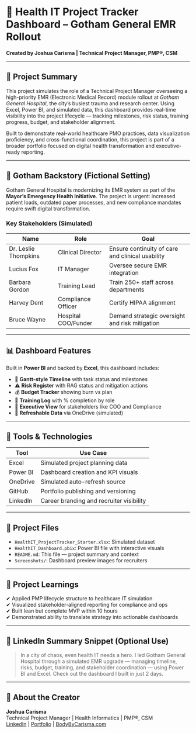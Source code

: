 # 🏥 Health IT Project Tracker Dashboard – Gotham General EMR Rollout

**Created by Joshua Carisma | Technical Project Manager, PMP®, CSM**

---

## 🚀 Project Summary

This project simulates the role of a Technical Project Manager overseeing a high-priority EMR (Electronic Medical Record) module rollout at *Gotham General Hospital*, the city’s busiest trauma and research center. Using Excel, Power BI, and simulated data, this dashboard provides real-time visibility into the project lifecycle — tracking milestones, risk status, training progress, budget, and stakeholder alignment.

Built to demonstrate real-world healthcare PMO practices, data visualization proficiency, and cross-functional coordination, this project is part of a broader portfolio focused on digital health transformation and executive-ready reporting.

---

## 🦸 Gotham Backstory (Fictional Setting)

Gotham General Hospital is modernizing its EMR system as part of the **Mayor’s Emergency Health Initiative**. The project is urgent: increased patient loads, outdated paper processes, and new compliance mandates require swift digital transformation.

### Key Stakeholders (Simulated)

| Name              | Role                   | Goal |
|-------------------|------------------------|------|
| Dr. Leslie Thompkins | Clinical Director    | Ensure continuity of care and clinical usability |
| Lucius Fox         | IT Manager             | Oversee secure EMR integration |
| Barbara Gordon     | Training Lead          | Train 250+ staff across departments |
| Harvey Dent        | Compliance Officer     | Certify HIPAA alignment |
| Bruce Wayne        | Hospital COO/Funder    | Demand strategic oversight and risk mitigation |

---

## 📊 Dashboard Features

Built in **Power BI** and backed by **Excel**, this dashboard includes:

- 📆 **Gantt-style Timeline** with task status and milestones  
- ⚠️ **Risk Register** with RAG status and mitigation actions  
- 💰 **Budget Tracker** showing burn vs plan  
- 👥 **Training Log** with % completion by role  
- 🧭 **Executive View** for stakeholders like COO and Compliance  
- 🔁 **Refreshable Data** via OneDrive (simulated)

---

## 🧰 Tools & Technologies

| Tool        | Use Case |
|-------------|----------|
| Excel       | Simulated project planning data |
| Power BI    | Dashboard creation and KPI visuals |
| OneDrive    | Simulated auto-refresh source |
| GitHub      | Portfolio publishing and versioning |
| LinkedIn    | Career branding and recruiter visibility |

---

## 📁 Project Files

- `HealthIT_ProjectTracker_Starter.xlsx`: Simulated dataset
- `HealthIT_Dashboard.pbix`: Power BI file with interactive visuals
- `README.md`: This file — project summary and context
- `Screenshots/`: Dashboard preview images for recruiters

---

## 🧠 Project Learnings

✔ Applied PMP lifecycle structure to healthcare IT simulation  
✔ Visualized stakeholder-aligned reporting for compliance and ops  
✔ Built lean but complete MVP within 10 hours  
✔ Demonstrated ability to translate strategy into actionable dashboards

---

## 📣 LinkedIn Summary Snippet (Optional Use)

> In a city of chaos, even health IT needs a hero. I led Gotham General Hospital through a simulated EMR upgrade — managing timeline, risks, budget, training, and stakeholder coordination — using Power BI and Excel. Check out the dashboard I built in just 2 days.

---

## 🔗 About the Creator

**Joshua Carisma**  
Technical Project Manager | Health Informatics | PMP®, CSM  
[LinkedIn](https://www.linkedin.com/in/joshuacarisma) | [Portfolio](https://joshuacarisma.github.io/cv) | [BodyByCarisma.com](https://www.bodybycarisma.com)


